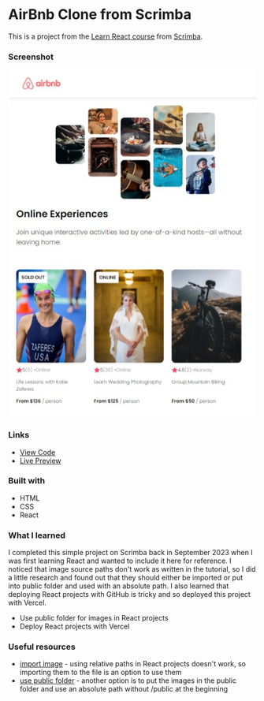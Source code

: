 # AirBnb Clone from Scrimba

This is a project from the [Learn React course](https://scrimba.com/learn/learnreact) from [Scrimba](https://scrimba.com/).

### Screenshot

![](./screenshot.jpeg)

### Links

- [View Code](https://github.com/elizerdim/react-airbnb-clone)
- [Live Preview](https://react-airbnb-clone-k58hnmya8-eliz-erdims-projects.vercel.app/)

### Built with

- HTML
- CSS
- React

### What I learned

I completed this simple project on Scrimba back in September 2023 when I was first learning React and wanted to include it here for reference. I noticed that image source paths don't work as written in the tutorial, so I did a little research and found out that they should either be imported or put into public folder and used with an absolute path. I also learned that deploying React projects with GitHub is tricky and so deployed this project with Vercel. 

- Use public folder for images in React projects
- Deploy React projects with Vercel

### Useful resources

- [import image](https://stackoverflow.com/a/62933974) - using relative paths in React projects doesn't work, so importing them to the file is an option to use them
- [use public folder](https://stackoverflow.com/a/61783390) - another option is to put the images in the public folder and use an absolute path without /public at the beginning